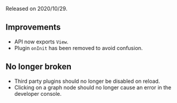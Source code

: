 Released on 2020/10/29.

## Improvements

- API now exports `View`.
- Plugin `onInit` has been removed to avoid confusion.

## No longer broken

- Third party plugins should no longer be disabled on reload.
- Clicking on a graph node should no longer cause an error in the developer console.
